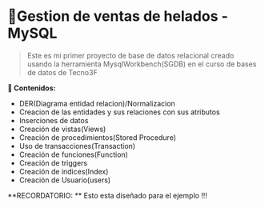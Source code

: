 # 🍨Gestion de ventas de helados - MySQL
>   Este es mi primer proyecto de base de datos relacional creado usando la herramienta MysqlWorkbench(SGDB) en el curso de bases de datos de Tecno3F

 **📌 Contenidos:**
- DER(Diagrama entidad relacion)/Normalizacion
- Creacion de las entidades y sus relaciones con sus atributos
- Inserciones de datos
- Creación de vistas(Views)
- Creación de procedimientos(Stored Procedure)
- Uso de transacciones(Transaction)
- Creación de funciones(Function)
- Creación de triggers
- Creación de indices(Index)
- Creación de Usuario(users)

**RECORDATORIO: ** Esto esta diseñado para el ejemplo !!!
